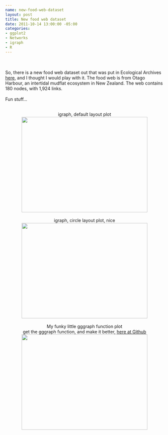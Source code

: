 ```yaml
--- 
name: new-food-web-dataset
layout: post
title: New food web dataset
date: 2011-10-14 13:00:00 -05:00
categories: 
- ggplot2
- Networks
- igraph
- R
---
```

<br /><br />So, there is a new food web dataset out that was put in Ecological Archives <a href="http://www.esapubs.org/Archive/ecol/E092/173/default.htm">here</a>, and I thought I would play with it.  The food web is from Otago Harbour, an intertidal mudflat ecosystem in New Zealand.  The web contains 180 nodes, with 1,924 links. <br /><br />Fun stuff...<br /><br /><div class="separator" style="clear: both; text-align: center;">igraph, default layout plot</div><div class="separator" style="clear: both; text-align: center;"><a href="http://3.bp.blogspot.com/-2lQOoeAqGCM/Tphf9GJI8LI/AAAAAAAAFEA/EPwum7GfwXg/s1600/igraphplot.jpeg" imageanchor="1" style="margin-left: 1em; margin-right: 1em;"><img border="0" height="303" src="http://3.bp.blogspot.com/-2lQOoeAqGCM/Tphf9GJI8LI/AAAAAAAAFEA/EPwum7GfwXg/s400/igraphplot.jpeg" width="400" /></a></div><div class="separator" style="clear: both; text-align: center;"><br /></div><div class="separator" style="clear: both; text-align: center;">igraph, circle layout plot, nice</div><div class="separator" style="clear: both; text-align: center;"><a href="http://1.bp.blogspot.com/--hGl2IwHi4M/TphhJYdBO0I/AAAAAAAAFEI/8GsLuUkbYcM/s1600/igraphcircleplot.jpeg" imageanchor="1" style="margin-left: 1em; margin-right: 1em;"><img border="0" height="303" src="http://1.bp.blogspot.com/--hGl2IwHi4M/TphhJYdBO0I/AAAAAAAAFEI/8GsLuUkbYcM/s400/igraphcircleplot.jpeg" width="400" /></a></div><div class="separator" style="clear: both; text-align: center;"><br /></div><div class="separator" style="clear: both; text-align: center;">My funky little gggraph function plot</div><div class="separator" style="clear: both; text-align: center;">get the gggraph function, and make it better, <a href="https://github.com/SChamberlain/gggraph">here at Github</a></div><div class="separator" style="clear: both; text-align: center;"><a href="http://4.bp.blogspot.com/-MBPHlFaVWos/Tphf82gWUpI/AAAAAAAAFD4/qaxCX4PP-C0/s1600/gggraphplot.jpeg" imageanchor="1" style="margin-left: 1em; margin-right: 1em;"><img border="0" height="303" src="http://4.bp.blogspot.com/-MBPHlFaVWos/Tphf82gWUpI/AAAAAAAAFD4/qaxCX4PP-C0/s400/gggraphplot.jpeg" width="400" /></a></div><div class="separator" style="clear: both; text-align: center;"><br /></div><div class="separator" style="clear: both; text-align: center;"><br /></div><br /><br /><script src="https://gist.github.com/1287545.js?file=newfoodwb.R"></script>
